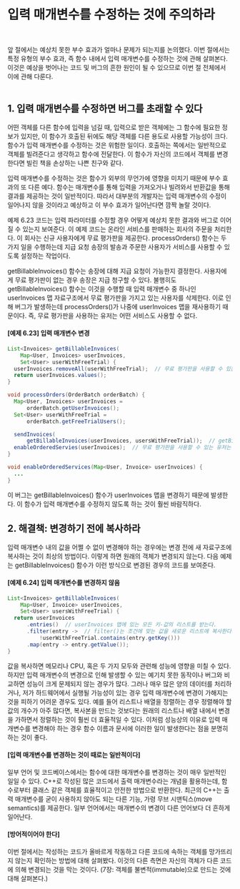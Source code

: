 # 입력 매개변수를 수정하는 것에 주의하라
<br/>

앞 절에서는 예상치 못한 부수 효과가 얼마나 문제가 되는지를 논의했다. 이번 절에서는 특정 유형의 부수 효과, 즉 함수 내에서 입력 매개변수를 수정하는 것에 관해 살펴본다.
이것은 예상을 벗어나는 코드 및 버그의 흔한 원인이 될 수 있으므로 이번 절 전체에서 이에 관해 다룬다.
<br/>
<br/>
## 1. 입력 매개변수를 수정하면 버그를 초래할 수 있다
어떤 객체를 다른 함수에 입력을 넘길 때, 입력으로 받은 객체에는 그 함수에 필요한 정보가 있지만, 이 함수가 호출된 뒤에도 해당 객체를 다른 용도로 사용할 가능성이 크다.
함수가 입력 매개변수를 수정하는 것은 위험한 일이다. 호출하는 쪽에서는 일반적으로 객체를 빌려준다고 생각하고 함수에 전달한다.
이 함수가 자신의 코드에서 객체를 변경한다면 빌린 책을 손상하는 나쁜 친구와 같다.

입력 매개변수를 수정하는 것은 함수가 외부의 무언가에 영향을 미치기 때문에 부수 효과의 또 다른 예다.
함수는 매개변수를 통해 입력을 가져오거나 빌려와서 반환값을 통해 결과를 제공하는 것이 일반적이다.
따라서 대부분의 개발자는 입력 매개변수의 수정이 일어나지 않을 것이라고 예상하고 이 부수 효과가 일어난다면 깜짝 놀랄 것이다.

예제 6.23 코드는 입력 파라미터를 수정할 경우 어떻게 예상치 못한 결과와 버그로 이어질 수 있는지 보여준다. 이 예제 코드는 온라인 서비스를 판매하는 회사의 주문을 처리한다.
이 회사는 신규 사용자에게 무료 평가판을 제공한다.
processOrders() 함수는 두 가지 일을 수행하는데 지급 요청 송장의 발송과 주문한 사용자가 서비스를 사용할 수 있도록 설정하는 작업이다.

getBillableInvoices() 함수는 송장에 대해 지급 요청이 가능한지 결정한다. 사용자에게 무료 평가판이 없는 경우 송장은 지급 청구할 수 있다.
불행히도 getBillableInvoices() 함수는 이것을 수행할 때 입력 매개변수 중 하나인 userInvoices 맵 자료구조에서 무료 평가판을 가지고 있는 사용자를 삭제한다.
이로 인해 버그가 발생하는데 processOrders()가 나중에 userInvoices 맵을 재사용하기 때문이다. 즉, 무료 평가판을 사용하는 유저는 어떤 서비스도 사용할 수 없다.

#### [예제 6.23] 입력 매개변수 변경
```java
List<Invoices> getBillableInvoices(
    Map<User, Invoices> userInvoices,
    Set<User> userWithFreeTrial) {
  userInvoices.removeAll(userWithFreeTrial);  // 무료 평가판을 사용할 수 있는 유저를 삭제함으로써 userInvoices를 변경한다.
  return userInvoices.values();
}

void processOrders(OrderBatch orderBatch) {
  Map<User, Invoices> userInvoices =
      orderBatch.getUserInvoices();
  Set<User> userWithFreeTrial =
      orderBatch.getFreeTrialUsers();

  sendInvoices(
      getBillableInvoices(userInvoices, usersWithFreeTrial));  // getBillableInvoices()는 예상과 다르게 userInvoices를 변경한다.
  enableOrderedServies(userInvoices);  // 무료 평가판을 사용할 수 있는 유저는 해당 서비스를 사용할 수 있게끔 설정되지 않는다.
}

void enableOrderedServices(Map<User, Invoice> userInvoices) {
  ...
}
```
이 버그는 getBillableInvoices() 함수가 userInvoices 맵을 변경하기 때문에 발생한다. 이 함수가 입력 매개변수를 수정하지 않도록 하는 것이 훨씬 바람직하다.

## 2. 해결책: 변경하기 전에 복사하라
입력 매개변수 내의 값을 어쩔 수 없이 변경해야 하는 경우에는 변경 전에 새 자료구조에 복사하는 것이 최상의 방법이다. 이렇게 하면 원래의 객체가 변경되지 않는다.
다음 예제는 getBillableInvoices() 함수가 이런 방식으로 변경된 경우의 코드를 보여준다.

#### [예제 6.24] 입력 매개변수를 변경하지 않음
```java
List<Invoices> getBillableInvoices(
    Map<User, Invoice> userInvoices,
    Set<User> usersWithFreeTrial) {
  return userInvoices
      .entries()  // userInvoices 맵에 있는 모든 키-값의 리스트를 받는다.
      .filter(entry ->  // filter()는 조건에 맞는 값을 새로운 리스트에 복사한다.
          !userWithFreeTrial.contains(entry.getKey()))
      .map(entry -> entry.getValue());
}
```
값을 복사하면 메모리나 CPU, 혹은 두 가지 모두와 관련해 성능에 영향을 미칠 수 있다.
하지만 입력 매개변수의 변경으로 인해 발생할 수 있는 예기치 못한 동작이나 버그와 비교하면 성능이 크게 문제되지 않는 경우가 많다.
그러나 매우 많은 양의 데이터를 처리하거나, 저가 하드웨어에서 실행될 가능성이 있는 경우 입력 매개변수에 변경이 가해지는 것을 피하기 어려운 경우도 있다.
예를 들어 리스트나 배열을 정렬하는 경우 정렬해야 할 값의 개수가 아주 많다면, 복사본을 만드는 것보다는 원래의 리스트나 배열 내에서 변경을 가하면서 정렬하는 것이
훨씬 더 효율적일 수 있다. 이처럼 성능상의 이유로 입력 매개변수를 변경해야 하는 경우 함수 이름과 문서에 이러한 일이 발생한다는 점을 분명히 하는 것이 좋다.

#### [입력 매개변수를 변경하는 것이 때로는 일반적이다]
일부 언어 및 코드베이스에서는 함수에 대한 매개변수를 변경하는 것이 매우 일반적인 일일 수 있다.
C++로 작성된 많은 코드에서 출력 매개변수라는 개념을 활용하는데, 함수로부터 클래스 같은 객체를 효율적이고 안전한 방법으로 반환한다.
최근의 C++는 출력 매개변수를 굳이 사용하지 않아도 되는 다른 기능, 가령 무브 시맨틱스(move semantics)를 제공한다.
일부 언어에서는 매개변수의 변경이 다른 언어보다 더 흔하게 일어난다.

#### [방어적이어야 한다]
이번 절에서는 작성하는 코드가 올바르게 작동하고 다른 코드에 속하는 객체를 망가뜨리지 않는지 확인하는 방법에 대해 살펴봤다.
이것의 다른 측면은 자신의 객체가 다른 코드에 의해 변경되는 것을 막는 것이다. (7장: 객체를 불변적(immutable)으로 만드는 것에 대해 살펴본다.)
